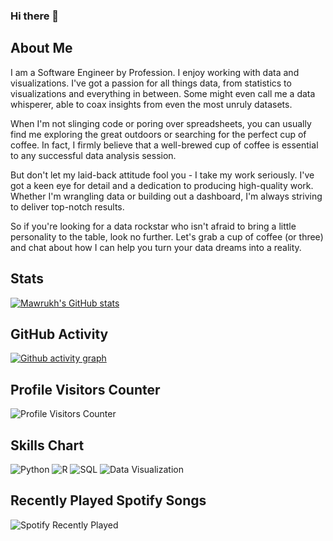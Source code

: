 ### Hi there 👋

## About Me
I am a Software Engineer by Profession. I enjoy working with data and visualizations. I've got a passion for all things data, from statistics to visualizations and everything in between. Some might even call me a data whisperer, able to coax insights from even the most unruly datasets.

When I'm not slinging code or poring over spreadsheets, you can usually find me exploring the great outdoors or searching for the perfect cup of coffee. In fact, I firmly believe that a well-brewed cup of coffee is essential to any successful data analysis session.

But don't let my laid-back attitude fool you - I take my work seriously. I've got a keen eye for detail and a dedication to producing high-quality work. Whether I'm wrangling data or building out a dashboard, I'm always striving to deliver top-notch results.

So if you're looking for a data rockstar who isn't afraid to bring a little personality to the table, look no further. Let's grab a cup of coffee (or three) and chat about how I can help you turn your data dreams into a reality.

## Stats
[![Mawrukh's GitHub stats](https://github-readme-stats.vercel.app/api?username=mawrukh&show_icons=true&theme=radical)](https://github.com/mawrukh/github-readme-stats)


## GitHub Activity

[![Github activity graph](https://github-readme-activity-graph.cyclic.app/graph?username=mawrukh&theme=github)](https://github.com/mawrukh/github-readme-activity-graph)

## Profile Visitors Counter

![Profile Visitors Counter](https://komarev.com/ghpvc/?username=mawrukh)

## Skills Chart

![Python](https://img.shields.io/badge/Python-Intermediate-yellow)
![R](https://img.shields.io/badge/R-Beginner-pink)
![SQL](https://img.shields.io/badge/SQL-Advanced-blue)
![Data Visualization](https://img.shields.io/badge/Data%20Visualization-Expert-green)


## Recently Played Spotify Songs

![Spotify Recently Played](https://spotify-recently-played-readme.vercel.app/api?user=creepygal)

